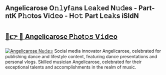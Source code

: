## Angelicarose O𝚗𝚕yf𝚊ns L𝚎a𝚔ed N𝚞𝚍es - Part-ntK P𝚑𝚘tos Vi𝚍𝚎o - H𝚘𝚝 Part L𝚎a𝚔s iSIdN

# <h2><a href="http://kf5u8w.oniu.top/?m=Angelicarose">🔗👉 🔴 Angelicarose P𝚑ot𝚘𝚜 V𝚒d𝚎o</a></h2>

[![Angelicarose Nu𝚍e𝚜](https://i.imgur.com/0qMVB7G.gif)](http://kf5u8w.oniu.top/?m=Angelicarose)
Social media innovator Angelicarose, celebrated for publishing dance and lifestyle content, featuring dance presentations and personal vlogs. Skilled musician Angelicarose, celebrated for their exceptional talents and accomplishments in the realm of music.  
